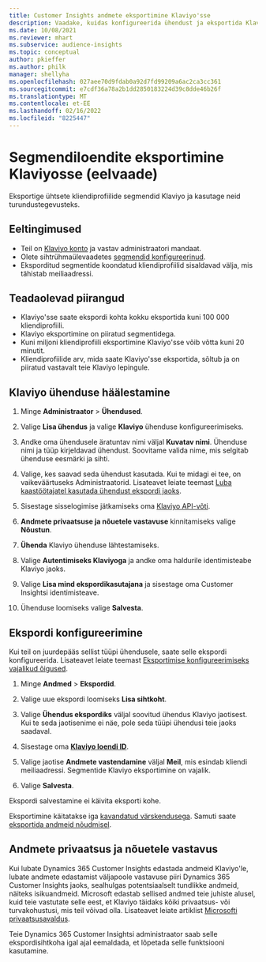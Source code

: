 ```yaml
---
title: Customer Insights andmete eksportimine Klaviyo'sse
description: Vaadake, kuidas konfigureerida ühendust ja eksportida Klaviyo.
ms.date: 10/08/2021
ms.reviewer: mhart
ms.subservice: audience-insights
ms.topic: conceptual
author: pkieffer
ms.author: philk
manager: shellyha
ms.openlocfilehash: 027aee70d9fdab0a92d7fd99209a6ac2ca3cc361
ms.sourcegitcommit: e7cdf36a78a2b1dd2850183224d39c8dde46b26f
ms.translationtype: MT
ms.contentlocale: et-EE
ms.lasthandoff: 02/16/2022
ms.locfileid: "8225447"
---
```

# <a name="export-segment-lists-to-klaviyo-preview"></a>Segmendiloendite eksportimine Klaviyosse (eelvaade)

Eksportige ühtsete kliendiprofiilide segmendid Klaviyo ja kasutage neid turundustegevusteks.

## <a name="prerequisites"></a>Eeltingimused

-   Teil on [Klaviyo konto](https://www.klaviyo.com/) ja vastav administraatori mandaat.
-   Olete sihtrühmaülevaadetes [segmendid konfigureerinud](segments.md).
-   Eksporditud segmentide koondatud kliendiprofiilid sisaldavad välja, mis tähistab meiliaadressi.

## <a name="known-limitations"></a>Teadaolevad piirangud

- Klaviyo'sse saate ekspordi kohta kokku eksportida kuni 100 000 kliendiprofiili.
- Klaviyo eksportimine on piiratud segmentidega.
- Kuni miljoni kliendiprofiili eksportimine Klaviyo'sse võib võtta kuni 20 minutit. 
- Kliendiprofiilide arv, mida saate Klaviyo'sse eksportida, sõltub ja on piiratud vastavalt teie Klaviyo lepingule.

## <a name="set-up-connection-to-klaviyo"></a>Klaviyo ühenduse häälestamine

1. Minge **Administraator** > **Ühendused**.

1. Valige **Lisa ühendus** ja valige **Klaviyo** ühenduse konfigureerimiseks.

1. Andke oma ühendusele äratuntav nimi väljal **Kuvatav nimi**. Ühenduse nimi ja tüüp kirjeldavad ühendust. Soovitame valida nime, mis selgitab ühenduse eesmärki ja sihti.

1. Valige, kes saavad seda ühendust kasutada. Kui te midagi ei tee, on vaikeväärtuseks Administraatorid. Lisateavet leiate teemast [Luba kaastöötajatel kasutada ühendust ekspordi jaoks](connections.md#allow-contributors-to-use-a-connection-for-exports).

1. Sisestage sisselogimise jätkamiseks oma [Klaviyo API-võti](https://help.klaviyo.com/hc/articles/115005062267-How-to-Manage-Your-Account-s-API-Keys). 

1. **Andmete privaatsuse ja nõuetele vastavuse** kinnitamiseks valige **Nõustun**.

1. **Ühenda** Klaviyo ühenduse lähtestamiseks.

1. Valige **Autentimiseks Klaviyoga** ja andke oma haldurile identimisteabe Klaviyo jaoks.

1. Valige **Lisa mind ekspordikasutajana** ja sisestage oma Customer Insightsi identimisteave.

1. Ühenduse loomiseks valige **Salvesta**.

## <a name="configure-an-export"></a>Ekspordi konfigureerimine

Kui teil on juurdepääs sellist tüüpi ühendusele, saate selle ekspordi konfigureerida. Lisateavet leiate teemast [Eksportimise konfigureerimiseks vajalikud õigused](export-destinations.md#set-up-a-new-export).

1. Minge **Andmed** > **Ekspordid**.

1. Valige uue ekspordi loomiseks **Lisa sihtkoht**.

1. Valige **Ühendus ekspordiks** väljal soovitud ühendus Klaviyo jaotisest. Kui te seda jaotisenime ei näe, pole seda tüüpi ühendusi teie jaoks saadaval.

1. Sisestage oma [**Klaviyo loendi ID**](https://help.klaviyo.com/hc/articles/115005078647-How-to-Find-a-List-ID).     

3. Valige jaotise **Andmete vastendamine** väljal **Meil**, mis esindab kliendi meiliaadressi. Segmentide Klaviyo eksportimine on vajalik.

1. Valige **Salvesta**.

Ekspordi salvestamine ei käivita eksporti kohe.

Eksportimine käitatakse iga [kavandatud värskendusega](system.md#schedule-tab). Samuti saate [eksportida andmeid nõudmisel](export-destinations.md#run-exports-on-demand). 


## <a name="data-privacy-and-compliance"></a>Andmete privaatsus ja nõuetele vastavus

Kui lubate Dynamics 365 Customer Insights edastada andmeid Klaviyo'le, lubate andmete edastamist väljapoole vastavuse piiri Dynamics 365 Customer Insights jaoks, sealhulgas potentsiaalselt tundlikke andmeid, näiteks isikuandmeid. Microsoft edastab sellised andmed teie juhiste alusel, kuid teie vastutate selle eest, et Klaviyo täidaks kõiki privaatsus- või turvakohustusi, mis teil võivad olla. Lisateavet leiate artiklist [Microsofti privaatsusavaldus](https://go.microsoft.com/fwlink/?linkid=396732).

Teie Dynamics 365 Customer Insightsi administraator saab selle ekspordisihtkoha igal ajal eemaldada, et lõpetada selle funktsiooni kasutamine.
